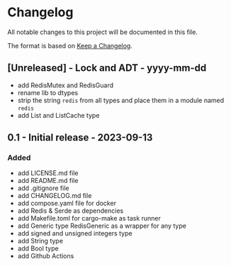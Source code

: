 # Changelog

All notable changes to this project will be documented in this file.

The format is based on [Keep a Changelog](https://keepachangelog.com/en/1.1.0/).

## [Unreleased] - Lock and ADT - yyyy-mm-dd

- add RedisMutex and RedisGuard
- rename lib to dtypes
- strip the string `redis` from all types and place them in a module named `redis`
- add List and ListCache type

## 0.1 - Initial release - 2023-09-13

### Added

- add LICENSE.md file
- add README.md file
- add .gitignore file
- add CHANGELOG.md file
- add compose.yaml file for docker
- add Redis & Serde as dependencies
- add Makefile.toml for cargo-make as task runner
- add Generic type RedisGeneric as a wrapper for any type
- add signed and unsigned integers type
- add String type
- add Bool type
- add Github Actions
